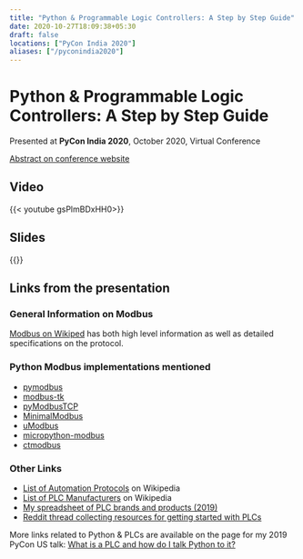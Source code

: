 ```yaml
---
title: "Python & Programmable Logic Controllers: A Step by Step Guide"
date: 2020-10-27T18:09:38+05:30
draft: false    
locations: ["PyCon India 2020"]
aliases: ["/pyconindia2020"]
---
```


Python & Programmable Logic Controllers: A Step by Step Guide
=============================================================

Presented at **PyCon India 2020**, October 2020, Virtual Conference

[Abstract on conference website](https://in.pycon.org/cfp/2020/proposals/python-programmable-logic-controllers-a-step-by-step-guide~dwp98/)

Video
-----

{{< youtube gsPlmBDxHH0>}}

Slides
------

{{<speakerdeck c6c4f8775bdc449f86305b89fa9dab44>}}

Links from the presentation
---------------------------

### General Information on Modbus

[Modbus on Wikiped](https://en.wikipedia.org/wiki/Modbus) has both high level information as well as detailed specifications on the protocol.

### Python Modbus implementations mentioned

* [pymodbus](https://pypi.org/project/pymodbus/)
* [modbus-tk](https://pypi.org/project/modbus_tk/)
* [pyModbusTCP](https://pypi.org/project/pyModbusTCP/)
* [MinimalModbus](https://pypi.org/project/MinimalModbus/)
* [uModbus](https://pypi.org/project/umodbus/)
* [micropython-modbus](https://gitlab.com/extel-open-source/micropython-modbus)
* [ctmodbus](https://pypi.org/project/ctmodbus/)

### Other Links

* [List of Automation Protocols](https://en.wikipedia.org/wiki/List_of_automation_protocols) on Wikipedia
* [List of PLC Manufacturers](https://en.wikipedia.org/wiki/List_of_PLC_manufacturers) on Wikipedia
* [My spreadsheet of PLC brands and products (2019)](https://blog.jonasneubert.com/neubertify/2019/04/27/list-of-plc-brand-names-and-products/)
* [Reddit thread collecting resources for getting started with PLCs](https://www.reddit.com/r/PLC/comments/ehu2u3/read_first_how_to_learn_plcs_and_get_into_the/)

More links related to Python & PLCs are available on the page for my 2019 PyCon US talk: [What is a PLC and how do I talk Python to it?](/pycon2019)
